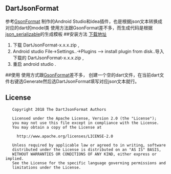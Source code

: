 DartJsonFormat
------
参考[GsonFormat](https://github.com/zzz40500/GsonFormat)
制作的Android Studio和idea插件，也是根据json文本转换成对应的dart的model类
使用方法跟GsonFormat差不多，而生成代码是根据
[json_serializable](https://pub.dartlang.org/packages/json_serializable)的生成模板
##安装方法
[下载地址](https://github.com/ShikinChen/DartJsonFormat/releases)
1. 下载 DartJsonFormat-x.x.x.zip ,
2. Android studio  File->Settings..->Plugins -->
install plugin from disk..导入下载的 DartJsonFormat-x.x.x.zip ,
3. 重启 android studio .
 

##使用
使用方式跟[GsonFormat](https://github.com/zzz40500/GsonFormat)差不多，
创建一个空的dart文件，在当前dart文件右键选Generate然后选DartJsonFormat填写对应json文本就行。
## License

```
   Copyright 2018 The DartJsonFormat Authors

   Licensed under the Apache License, Version 2.0 (the "License");
   you may not use this file except in compliance with the License.
   You may obtain a copy of the License at

     http://www.apache.org/licenses/LICENSE-2.0

   Unless required by applicable law or agreed to in writing, software
   distributed under the License is distributed on an "AS IS" BASIS,
   WITHOUT WARRANTIES OR CONDITIONS OF ANY KIND, either express or implied.
   See the License for the specific language governing permissions and
   limitations under the License.
```
